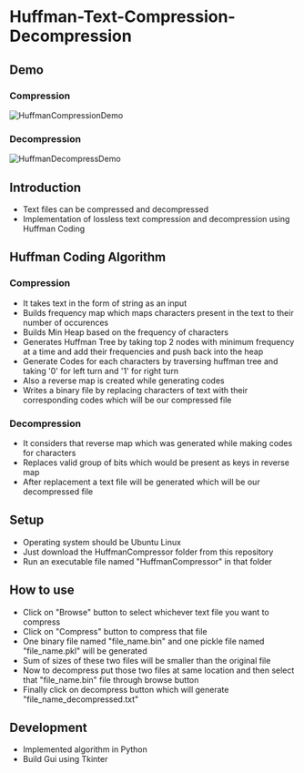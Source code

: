 # Huffman-Text-Compression-Decompression

## Demo
### Compression
![HuffmanCompressionDemo](https://user-images.githubusercontent.com/73168961/129173957-4f8a54c2-5d93-4732-8d04-528de143ace4.gif)
### Decompression
![HuffmanDecompressDemo](https://user-images.githubusercontent.com/73168961/129174013-9e6214f0-87db-422c-b3bf-d7b9626d4493.gif)

## Introduction
* Text files can be compressed and decompressed 
* Implementation of lossless text compression and decompression using Huffman Coding

## Huffman Coding Algorithm
### Compression
* It takes text in the form of string as an input
* Builds frequency map which maps characters present in the text to their number of occurences
* Builds Min Heap based on the frequency of characters
* Generates Huffman Tree by taking top 2 nodes with minimum frequency at a time and add their frequencies and push back into the heap 
* Generate Codes for each characters by traversing huffman tree and taking '0' for left turn and '1' for right turn
* Also a reverse map is created while generating codes
* Writes a binary file by replacing characters of text with their corresponding codes which will be our compressed file
### Decompression
* It considers that reverse map which was generated while making codes for characters
* Replaces valid group of bits which would be present as keys in reverse map
* After replacement a text file will be generated which will be our decompressed file

## Setup
* Operating system should be Ubuntu Linux
* Just download the HuffmanCompressor folder from this repository
* Run an executable file named "HuffmanCompressor" in that folder

## How to use
* Click on "Browse" button to select whichever text file you want to compress
* Click on "Compress" button to compress that file
* One binary file named "file_name.bin" and one pickle file named "file_name.pkl" will be generated
* Sum of sizes of these two files will be smaller than the original file
* Now to decompress put those two files at same location and then select that "file_name.bin" file through browse button
* Finally click on decompress button which will generate "file_name_decompressed.txt"

## Development
* Implemented algorithm in Python
* Build Gui using Tkinter
